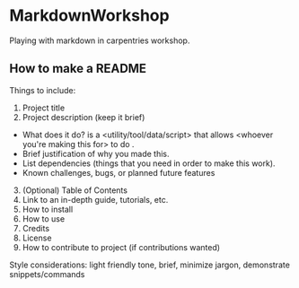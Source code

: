 # MarkdownWorkshop
Playing with markdown in carpentries workshop.

## How to make a README

Things to include:

1. Project title
2. Project description (keep it brief)
  - What does it do? <projectname> is a <utility/tool/data/script> that allows <whoever you're making this for> to do <whatever this package does>.
  - Brief justification of why you made this.
  - List dependencies (things that you need in order to make this work).
  - Known challenges, bugs, or planned future features
3. (Optional) Table of Contents
4. Link to an in-depth guide, tutorials, etc.
5. How to install
6. How to use
7. Credits
8. License
9. How to contribute to project (if contributions wanted)

Style considerations: light friendly tone, brief, minimize jargon, demonstrate snippets/commands